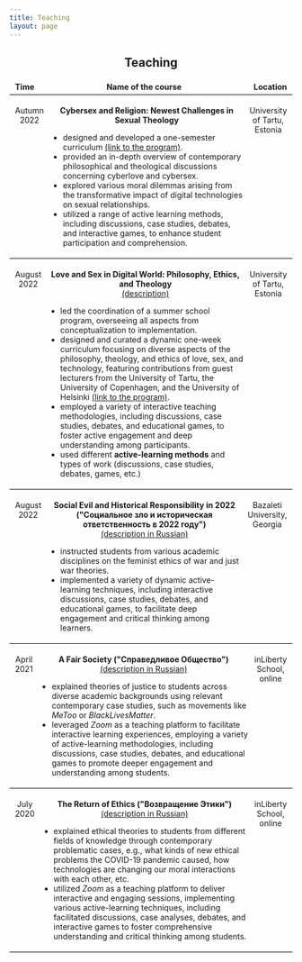 ```yaml
---
title: Teaching
layout: page
---
```


<h2 align="center">Teaching</h2>

<div style="border: none;">  
    <div style="display: flex; justify-content: space-between; align-items: center; padding: 5px 10px; border-bottom: 1px solid black;">
        <div style="text-align: center;"><b>Time</b></div>
        <div style="text-align: center;"><b>Name of the course</b></div>
        <div style="text-align: center;"><b>Location</b></div>
    </div>
     <div style="display: flex; justify-content: space-between; align-items: flex-start; padding: 5px 10px; border-bottom: 1px solid black;">
        <div style="text-align: center;"><p>Autumn 2022</p></div>
        <div style="padding: 0 10px;">
            <p style="text-align: center;"><b>Cybersex and Religion: Newest Challenges in Sexual Theology</b></p>
            <ul style="text-align: left;">
                <li>designed and developed a one-semester curriculum <a href="https://drive.google.com/file/d/1lBmRxsH46rFjLhsKWp0Xq92KIvetE1_x/view?usp=sharing">(link to the program)</a>.</li>
                <li>provided an in-depth overview of contemporary philosophical and theological discussions concerning cyberlove and cybersex.</li>
                <li>explored various moral dilemmas arising from the transformative impact of digital technologies on sexual relationships.</li>
                <li>utilized a range of active learning methods, including discussions, case studies, debates, and interactive games, to enhance student participation and comprehension.</li>
</ul>
</div>
<div style="text-align: center;"><p>University of Tartu, <br>Estonia</p></div>
</div>
     <div style="display: flex; justify-content: space-between; align-items: flex-start; padding: 5px 10px; border-bottom: 1px solid black;">
        <div style="text-align: center;"><p>August 2022</p></div>
        <div style="padding: 0 10px;">
            <p style="text-align: center;"><b>Love and Sex in Digital World: Philosophy, Ethics, and Theology</b> <br> <a href="https://ut.ee/et/node/137447">(description)</a></p>
            <ul style="text-align: left;">
                <li>led the coordination of a summer school program, overseeing all aspects from conceptualization to implementation.</li>
                <li>designed and curated a dynamic one-week curriculum focusing on diverse aspects of the philosophy, theology, and ethics of love, sex, and technology, featuring contributions from guest lecturers from the University of Tartu, the University of Copenhagen, and the University of Helsinki <a href="https://drive.google.com/file/d/1EkvTOpuWoX5ZbV2ho9Y7LOBohT87Bjq5/view?usp=sharing">(link to the program)</a>.</li>
                <li>employed a variety of interactive teaching methodologies, including discussions, case studies, debates, and educational games, to foster active engagement and deep understanding among participants.</li>
                <li>used different <b>active-learning methods</b> and types of work (discussions, case studies, debates, games, etc.)</li>
</ul>
</div>
<div style="text-align: center;"><p>University of Tartu, Estonia</p></div>
</div>
    <div style="display: flex; justify-content: space-between; align-items: flex-start; padding: 5px 10px; border-bottom: 1px solid black;">
        <div style="text-align: center;"><p>August 2022</p></div>
        <div style="padding: 0 10px;">
            <p style="text-align: center;"><b>Social Evil and Historical Responsibility in 2022</b> <br> <b>("Социальное зло и историческая ответственность в 2022 году")</b> <br> <a href="https://bazaleti.notion.site/2022-b8ba8404dc074cd9aba4f956d3753b42#174fc8375cbf4d609fbeed31ac981446">(description in Russian)</a></p>
            <ul style="text-align: left;">
                <li>instructed students from various academic disciplines on the feminist ethics of war and just war theories.</li>
                <li>implemented a variety of dynamic active-learning techniques, including interactive discussions, case studies, debates, and educational games, to facilitate deep engagement and critical thinking among learners.</li>
            </ul>
        </div>
        <div style="text-align: center;"><p>Bazaleti University, Georgia</p></div>
    </div>
<div style="display: flex; justify-content: space-between; align-items: flex-start; padding: 5px 10px; border-bottom: 1px solid black;">
    <div style="text-align: center;"><p>April 2021</p></div>
    <div style="padding: 0 10px;">
        <p style="text-align: center;"><b>A Fair Society ("Справедливое Общество")</b> <br> <a href="https://www.inliberty.ru/schools-justice/">(description in Russian)</a></p>
        <ul style="text-align: left;">
            <li>explained theories of justice to students across diverse academic backgrounds using relevant contemporary case studies, such as movements like <i>MeToo</i> or <i>BlackLivesMatter</i>.</li>
            <li>leveraged <i>Zoom</i> as a teaching platform to facilitate interactive learning experiences, employing a variety of active-learning methodologies, including discussions, case studies, debates, and educational games to promote deeper engagement and understanding among students.</li>
        </ul>
    </div>
    <div style="text-align: center;"><p>inLiberty School, online</p></div>
</div>
<div style="display: flex; justify-content: space-between; align-items: flex-start; padding: 5px 10px; border-bottom: 1px solid black;">
    <div style="text-align: center;"><p>July 2020</p></div>
    <div style="padding: 0 10px;">
        <p style="text-align: center;"><b>The Return of Ethics ("Возвращение Этики")</b><br><a href="https://www.inliberty.ru/ithink-ethics/">(description in Russian)</a></p>
        <ul style="text-align: left;">
            <li>explained ethical theories to students from different fields of knowledge through contemporary problematic cases, e.g., what kinds of new ethical problems the COVID-19 pandemic caused, how technologies are changing our moral interactions with each other, etc.</li>
            <li>utilized <i>Zoom</i> as a teaching platform to deliver interactive and engaging sessions, implementing various active-learning techniques, including facilitated discussions, case analyses, debates, and interactive games to foster comprehensive understanding and critical thinking among students.</li>
        </ul>
    </div>
    <div style="text-align: center;"><p>inLiberty School, online</p></div>
</div>
</div>
